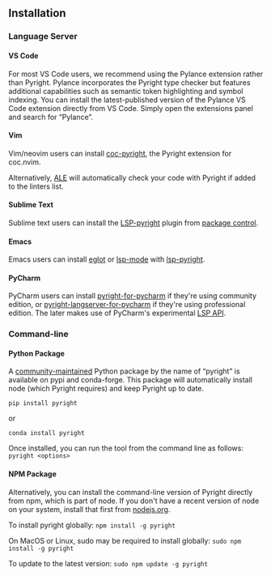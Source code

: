 ## Installation

### Language Server

#### VS Code
For most VS Code users, we recommend using the Pylance extension rather than Pyright. Pylance incorporates the Pyright type checker but features additional capabilities such as semantic token highlighting and symbol indexing. You can install the latest-published version of the Pylance VS Code extension directly from VS Code. Simply open the extensions panel and search for “Pylance”.

#### Vim
Vim/neovim users can install [coc-pyright](https://github.com/fannheyward/coc-pyright), the Pyright extension for coc.nvim.

Alternatively, [ALE](https://github.com/dense-analysis/ale) will automatically check your code with Pyright if added to the linters list.

#### Sublime Text
Sublime text users can install the [LSP-pyright](https://github.com/sublimelsp/LSP-pyright) plugin from [package control](https://packagecontrol.io/packages/LSP-pyright).

#### Emacs
Emacs users can install [eglot](https://github.com/joaotavora/eglot) or [lsp-mode](https://github.com/emacs-lsp/lsp-mode) with [lsp-pyright](https://github.com/emacs-lsp/lsp-pyright).

#### PyCharm
PyCharm users can install [pyright-for-pycharm](https://github.com/InSyncWithFoo/pyright-for-pycharm) if they're using community edition, or [pyright-langserver-for-pycharm](https://github.com/InSyncWithFoo/pyright-langserver-for-pycharm) if they're using professional edition. The later makes use of PyCharm's experimental [LSP API](https://plugins.jetbrains.com/docs/intellij/language-server-protocol.html).

### Command-line

#### Python Package
A [community-maintained](https://github.com/RobertCraigie/pyright-python) Python package by the name of “pyright” is available on pypi and conda-forge. This package will automatically install node (which Pyright requires) and keep Pyright up to date.

`pip install pyright`

or

`conda install pyright`

Once installed, you can run the tool from the command line as follows:
`pyright <options>`


#### NPM Package
Alternatively, you can install the command-line version of Pyright directly from npm, which is part of node. If you don't have a recent version of node on your system, install that first from [nodejs.org](https://nodejs.org). 

To install pyright globally:
`npm install -g pyright`

On MacOS or Linux, sudo may be required to install globally:
`sudo npm install -g pyright`

To update to the latest version:
`sudo npm update -g pyright`


